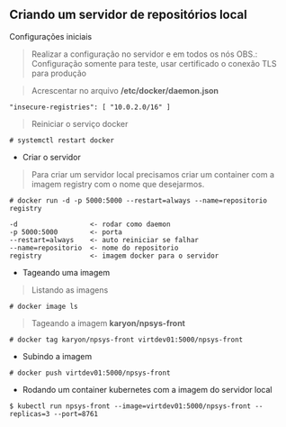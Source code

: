 ## Criando um servidor de repositórios local

Configurações iniciais
> Realizar a configuração no servidor e em todos os nós 
> OBS.: Configuração somente para teste, usar certificado o conexão TLS para produção

> Acrescentar no arquivo **/etc/docker/daemon.json**
```
"insecure-registries": [ "10.0.2.0/16" ]
```
> Reiniciar o serviço docker
```
# systemctl restart docker
```

- Criar o servidor
> Para criar um servidor local precisamos criar um container com a imagem registry com o nome que desejarmos.

```
# docker run -d -p 5000:5000 --restart=always --name=repositorio registry

-d                  <- rodar como daemon
-p 5000:5000        <- porta
--restart=always    <- auto reiniciar se falhar
--name=repositorio  <- nome do repositorio
registry            <- imagem docker para o servidor 
```


- Tageando uma imagem
> Listando as imagens
```
# docker image ls
```

> Tageando a imagem **karyon/npsys-front**
```
# docker tag karyon/npsys-front virtdev01:5000/npsys-front
```

- Subindo a imagem
```
# docker push virtdev01:5000/npsys-front
```

- Rodando um container kubernetes com a imagem do servidor local
```
$ kubectl run npsys-front --image=virtdev01:5000/npsys-front --replicas=3 --port=8761 
```
